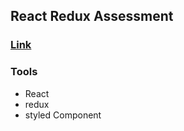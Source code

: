 <h2>React Redux Assessment</h2>

<h3><a href="https://react-redux-assessment.netlify.app/">Link</a></h3>
<h3>Tools</h3>
<ul>
<li>React</li>
<li>redux</li>
<li>styled Component</li>
</ul>
